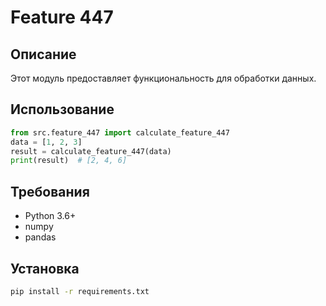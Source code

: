 # Feature 447
## Описание
Этот модуль предоставляет функциональность для обработки данных.
## Использование
```python
from src.feature_447 import calculate_feature_447
data = [1, 2, 3]
result = calculate_feature_447(data)
print(result)  # [2, 4, 6]
```
## Требования
- Python 3.6+
- numpy
- pandas
## Установка
```bash
pip install -r requirements.txt
```